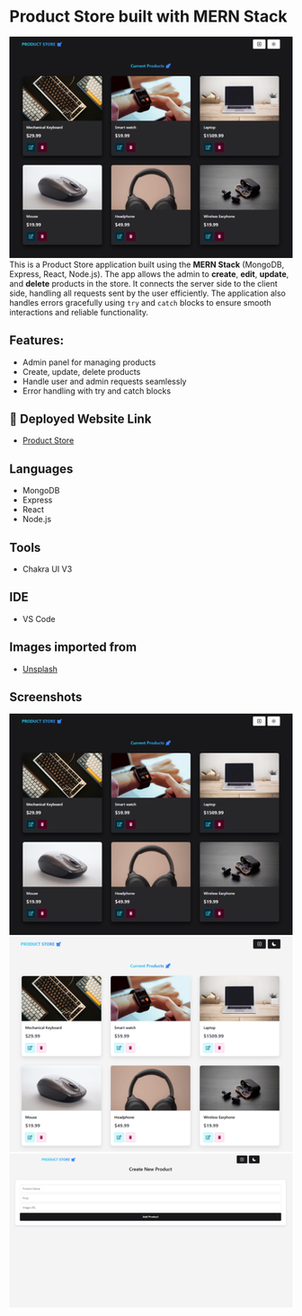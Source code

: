 
# Product Store built with MERN Stack
![Screen shots](/assets/1.png)
This is a Product Store application built using the **MERN Stack** (MongoDB, Express, React, Node.js). The app allows the admin to **create**, **edit**, **update**, and **delete** products in the store. It connects the server side to the client side, handling all requests sent by the user efficiently. The application also handles errors gracefully using `try` and `catch` blocks to ensure smooth interactions and reliable functionality.

## Features:
- Admin panel for managing products
- Create, update, delete products
- Handle user and admin requests seamlessly
- Error handling with try and catch blocks


## 🔗 Deployed Website Link
- [Product Store](https://mern-product-store-av5i.onrender.com/)



## Languages
- MongoDB
- Express 
- React
- Node.js

## Tools
- Chakra UI V3

## IDE
- VS Code

## Images imported from
- [Unsplash](https://unsplash.com/)

## Screenshots
![Screenshot](/assets/1.png)
![Screenshot](/assets/2.png)
![Screenshot](/assets/3.png)

